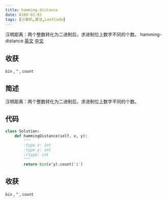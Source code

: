 ```yaml
---
title: hamming-distance
date: 8100-01-01
tags: [计算机,算法,LeetCode]
---
```

汉明距离：两个整数转化为二进制后，求进制位上数字不同的个数。
hamming-distance [英文](https://leetcode.com/problems/hamming-distance/) [中文](https://leetcode-cn.com/problems/hamming-distance/)
## 收获
`bin` , `^` , `count`
<!-- more -->
## 简述
汉明距离：两个整数转化为二进制后，求进制位上数字不同的个数。
## 代码
```py
class Solution:
    def hammingDistance(self, x, y):
        """
        :type x: int
        :type y: int
        :rtype: int
        """
        return bin(x^y).count('1')

```
## 收获
`bin` , `^` , `count`